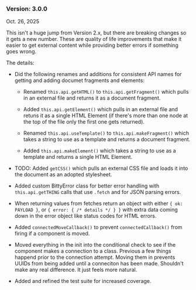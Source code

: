 ### Version: 3.0.0

Oct. 26, 2025

This isn't a huge jump from Version 2.x,
but there are breaking changes so it
gets a new number. These are quality
of life improvements that make it
easier to get external content while
providing better errors if something
goes wrong. 

The details:

- Did the following renames and
additions for consistent API names 
for getting and adding documet 
fragments and elements:

    - Renamed `this.api.getHTML()` to
    `this.api.getFragment()` which
    pulls in an external file
    and returns it as a document
    fragment.

    - Added `this.api.getElement()`
    which pulls in an external file
    and retuns it as a single HTML
    Element (if there's more than
    one node at the top of the file
    only the first one gets returned).

    - Renamed `this.api.useTemplate()`
    to `this.api.makeFragment()` which
    takes a string to use as a template
    and returns a document fragment.

    - Added `this.api.makeElement()` which
    takes a string to use as a template
    and returns a single HTML Element.

- TODO: Added `getCSS()` which pulls an
external CSS file and loads it into 
the document as an adopted stylesheet.

- Added custom BittyError class
for better error handling with `this.api.getTHING`
calls that use `.fetch` and
for JSON parsing errors. 

- When returning values from fetches
return an object with either `{ ok: PAYLOAD }`, 
or `{ error: { /* details */ } }` with 
extra data coming down in the error object
like status codes for HTML errors. 

- Added `connectedMoveCallback()` to 
prevent `connectedCallback()` from firing
if a component is moved.

- Moved everything in the init
into the conditional check to see if 
the component makes a connection to a class. 
Previous a few things happend prior to 
the connection attempt. Moving them in
prevents UUIDs from being added until
a conneciton has been made. Shouldn't
make any real difference. It just
feels more natural. 

- Added and refined the test suite
for increased coverage.
